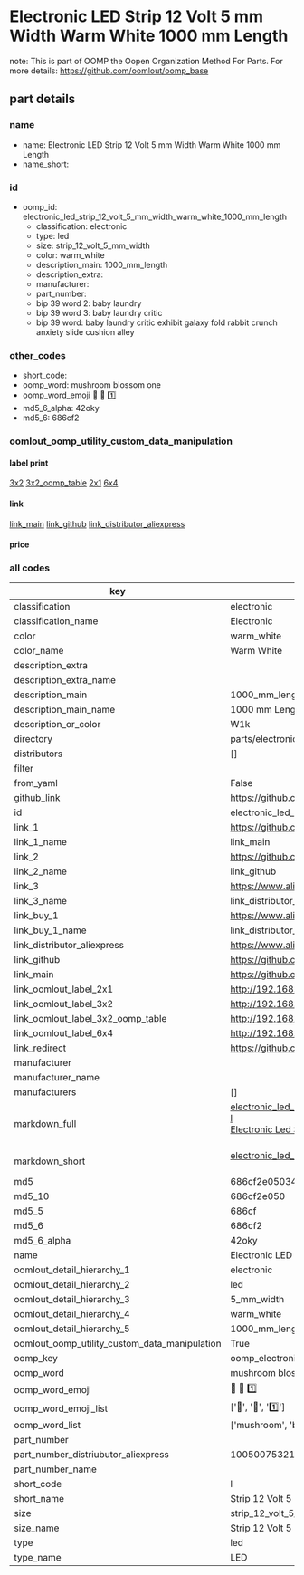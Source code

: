 # Electronic LED Strip 12 Volt 5 mm Width Warm White 1000 mm Length  

note: This is part of OOMP the Oopen Organization Method For Parts. For more details: https://github.com/oomlout/oomp_base

##  part details
  







### name
* name: Electronic LED Strip 12 Volt 5 mm Width Warm White 1000 mm Length
* name_short: 
### id
* oomp_id: electronic_led_strip_12_volt_5_mm_width_warm_white_1000_mm_length
  * classification: electronic
  * type: led
  * size: strip_12_volt_5_mm_width
  * color: warm_white
  * description_main: 1000_mm_length
  * description_extra: 
  * manufacturer: 
  * part_number: 
  * bip 39 word 2: baby laundry
  * bip 39 word 3: baby laundry critic
  * bip 39 word: baby laundry critic exhibit galaxy fold rabbit crunch anxiety slide cushion alley

### other_codes
* short_code: 
* oomp_word: mushroom blossom one
* oomp_word_emoji :mushroom: :blossom: :one:
* md5_6_alpha: 42oky
* md5_6: 686cf2






### oomlout_oomp_utility_custom_data_manipulation
#### label print
[3x2](http://192.168.1.245:1112/?label=oomp%2042oky)
[3x2_oomp_table](http://192.168.1.108:1112/?label=oomp%2042oky)
[2x1](http://192.168.1.242:1112/?label=oomp%2042oky)
[6x4](http://192.168.1.55:1112/?label=oomp%2042oky)    

#### link

[link_main](https://github.com/oomlout/oomlout_oomp_version_1_messy/tree/main/parts/electronic_led_strip_12_volt_5_mm_width_warm_white_1000_mm_length) [link_github](https://github.com/oomlout/oomlout_oomp_version_1_messy/tree/main/parts/electronic_led_strip_12_volt_5_mm_width_warm_white_1000_mm_length) [link_distributor_aliexpress](https://www.aliexpress.com/item/1005007532172895.html)                            

#### price







### all codes 
| key | value |  
| --- | --- |  
| classification | electronic |  
| classification_name | Electronic |  
| color | warm_white |  
| color_name | Warm White |  
| description_extra |  |  
| description_extra_name |  |  
| description_main | 1000_mm_length |  
| description_main_name | 1000 mm Length |  
| description_or_color | W1k |  
| directory | parts/electronic_led_strip_12_volt_5_mm_width_warm_white_1000_mm_length |  
| distributors | [] |  
| filter |  |  
| from_yaml | False |  
| github_link | https://github.com/oomlout/oomlout_oomp_part_src/tree/main/parts/electronic_led_strip_12_volt_5_mm_width_warm_white_1000_mm_length |  
| id | electronic_led_strip_12_volt_5_mm_width_warm_white_1000_mm_length |  
| link_1 | https://github.com/oomlout/oomlout_oomp_version_1_messy/tree/main/parts/electronic_led_strip_12_volt_5_mm_width_warm_white_1000_mm_length |  
| link_1_name | link_main |  
| link_2 | https://github.com/oomlout/oomlout_oomp_version_1_messy/tree/main/parts/electronic_led_strip_12_volt_5_mm_width_warm_white_1000_mm_length |  
| link_2_name | link_github |  
| link_3 | https://www.aliexpress.com/item/1005007532172895.html |  
| link_3_name | link_distributor_aliexpress |  
| link_buy_1 | https://www.aliexpress.com/item/1005007532172895.html |  
| link_buy_1_name | link_distributor_aliexpress |  
| link_distributor_aliexpress | https://www.aliexpress.com/item/1005007532172895.html |  
| link_github | https://github.com/oomlout/oomlout_oomp_version_1_messy/tree/main/parts/electronic_led_strip_12_volt_5_mm_width_warm_white_1000_mm_length |  
| link_main | https://github.com/oomlout/oomlout_oomp_version_1_messy/tree/main/parts/electronic_led_strip_12_volt_5_mm_width_warm_white_1000_mm_length |  
| link_oomlout_label_2x1 | http://192.168.1.242:1112/?label=oomp%2042oky |  
| link_oomlout_label_3x2 | http://192.168.1.245:1112/?label=oomp%2042oky |  
| link_oomlout_label_3x2_oomp_table | http://192.168.1.108:1112/?label=oomp%2042oky |  
| link_oomlout_label_6x4 | http://192.168.1.55:1112/?label=oomp%2042oky |  
| link_redirect | https://github.com/oomlout/oomlout_oomp_version_1_messy/tree/main/parts/electronic_led_strip_12_volt_5_mm_width_warm_white_1000_mm_length |  
| manufacturer |  |  
| manufacturer_name |  |  
| manufacturers | [] |  
| markdown_full | [electronic_led_strip_12_volt_5_mm_width_warm_white_1000_mm_length](none)<br>[l](none)<br>[Electronic Led Strip 12 Volt 5 Mm Width Warm White 1000 Mm Length](none)<br><br> |  
| markdown_short | [electronic_led_strip_12_volt_5_mm_width_warm_white_1000_mm_length](none)<br><br> |  
| md5 | 686cf2e05034f6056a2f74f8679f6888 |  
| md5_10 | 686cf2e050 |  
| md5_5 | 686cf |  
| md5_6 | 686cf2 |  
| md5_6_alpha | 42oky |  
| name | Electronic LED Strip 12 Volt 5 mm Width Warm White 1000 mm Length |  
| oomlout_detail_hierarchy_1 | electronic |  
| oomlout_detail_hierarchy_2 | led |  
| oomlout_detail_hierarchy_3 | 5_mm_width |  
| oomlout_detail_hierarchy_4 | warm_white |  
| oomlout_detail_hierarchy_5 | 1000_mm_length |  
| oomlout_oomp_utility_custom_data_manipulation | True |  
| oomp_key | oomp_electronic_led_strip_12_volt_5_mm_width_warm_white_1000_mm_length |  
| oomp_word | mushroom blossom one |  
| oomp_word_emoji | :mushroom: :blossom: :one: |  
| oomp_word_emoji_list | [':mushroom:', ':blossom:', ':one:'] |  
| oomp_word_list | ['mushroom', 'blossom', 'one'] |  
| part_number |  |  
| part_number_distriubutor_aliexpress | 1005007532172895 |  
| part_number_name |  |  
| short_code | l |  
| short_name | Strip 12 Volt 5 Mm Width Warm White1000 Mm Length Led |  
| size | strip_12_volt_5_mm_width |  
| size_name | Strip 12 Volt 5 mm Width |  
| type | led |  
| type_name | LED |  
